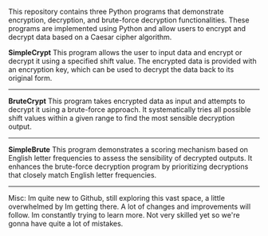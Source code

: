 This repository contains three Python programs that demonstrate encryption, decryption, and brute-force decryption functionalities.
These programs are implemented using Python and allow users to encrypt and decrypt data based on a Caesar cipher algorithm.

__SimpleCrypt__
This program allows the user to input data and encrypt or decrypt it using a specified shift value. The encrypted data is provided with an encryption key, which can be used to decrypt the data back to its original
form.

---

__BruteCrypt__
This program takes encrypted data as input and attempts to decrypt it using a brute-force approach. It systematically tries all possible shift values within a given range to find the most sensible decryption output.

---

__SimpleBrute__
This program demonstrates a scoring mechanism based on English letter frequencies to assess the sensibility of decrypted outputs. It enhances the brute-force decryption program by prioritizing decryptions that closely
match English letter frequencies.

---

Misc:
Im quite new to Github, still exploring this vast space, a little overwhelmed by Im getting there. A lot of changes and improvements will follow. Im constantly trying to learn more. Not very skilled yet so we're
gonna have quite a lot of mistakes.
